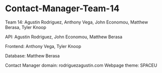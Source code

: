 # Contact-Manager-Team-14
Team 14: Agustin Rodriguez, Anthony Vega, John Economou, Matthew Berasa, Tyler Knoop

API: Agustin Rodriguez, John Economou, Matthew Berasa

Frontend: Anthony Vega, Tyler Knoop

Database: Matthew Berasa

Contact Manager domain: rodriguezagustin.com
Webpage theme: SPACEU
